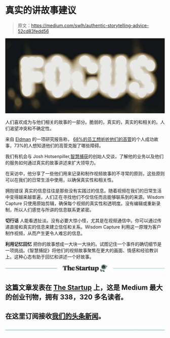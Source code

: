 # 真实的讲故事建议

> 原文：<https://medium.com/swlh/authentic-storytelling-advice-52cd83fedd56>

![](img/3ec8ddf101310186d1ecc9772496a9ec.png)

人们喜欢成为与他们相关的故事的一部分。脆弱的，真实的，真实的和相关的。人们渴望冲突和不确定性。

来自 [Eldman](https://www.edelman.com/2016-edelman-trust-barometer) 的一项研究报告称， [68%的员工想听听他们的高管](https://www.inc.com/jeff-miller/68-percent-of-employees-want-to-learn-from-their-ceos-which-means-its-time-to-teach.html)的个人成功故事，73%的人想知道他们的高管克服了哪些障碍。

我们有机会与 Josh Hotsenpiller,[智慧捕获](https://wisdomcapture.com/)的创始人交谈，了解他的业务以及他们的服务如何通过真实的故事讲述来扩大领导力。

在采访中，他分享了一些他们用来记录和制作视频故事的不寻常的原则，这些原则可以在我们的日常生活中使用，以确保真实性和相关性。

拥抱错误
真实的信息往往是那些没有实践过的信息。随着视频在我们的日常生活中变得越来越普遍，人们正在寻找他们不仅信任而且能够联系到的来源。Wisdom Capture 只使用原始剪辑，确保每个视频的真实性和透明度。没有编辑或重新录制，所以人们感觉与所讲的信息联系更紧密。

**切行话** 人能看透扯淡。没有必要大惊小怪，尤其是在视频通信中。你可以通过传递直接和真实的信息来建立信任和关系。Wisdom Capture 利用这一原理为客户制作视频，从而产生更令人难忘的信息。

**利用记忆回忆** 把你的故事想成一大块一大块的。试图记住一个事件的确切细节是一项挑战。《智慧捕捉》将他们的视频故事聚焦在更大的画面、情感和经验教训上。这种心态有助于回忆和讲述一个好故事。

[![](img/308a8d84fb9b2fab43d66c117fcc4bb4.png)](https://medium.com/swlh)

## 这篇文章发表在 [The Startup](https://medium.com/swlh) 上，这是 Medium 最大的创业刊物，拥有 338，320 多名读者。

## 在这里订阅接收[我们的头条新闻](http://growthsupply.com/the-startup-newsletter/)。

[![](img/b0164736ea17a63403e660de5dedf91a.png)](https://medium.com/swlh)